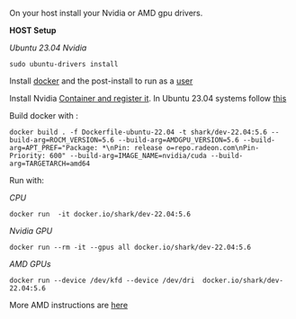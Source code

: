 On your host install your Nvidia or AMD gpu drivers. 

**HOST Setup**

*Ubuntu 23.04 Nvidia*
```
sudo ubuntu-drivers install
```

Install [docker](https://docs.docker.com/engine/install/ubuntu/) and the post-install to run as a [user](https://docs.docker.com/engine/install/linux-postinstall/)

Install Nvidia [Container and register it](https://docs.nvidia.com/datacenter/cloud-native/container-toolkit/latest/install-guide.html). In Ubuntu 23.04 systems follow [this](https://github.com/NVIDIA/nvidia-container-toolkit/issues/72#issuecomment-1584574298)


Build docker with :

```
docker build . -f Dockerfile-ubuntu-22.04 -t shark/dev-22.04:5.6 --build-arg=ROCM_VERSION=5.6 --build-arg=AMDGPU_VERSION=5.6 --build-arg=APT_PREF="Package: *\nPin: release o=repo.radeon.com\nPin-Priority: 600" --build-arg=IMAGE_NAME=nvidia/cuda --build-arg=TARGETARCH=amd64
```

Run with:

*CPU*

```
docker run  -it docker.io/shark/dev-22.04:5.6
```

*Nvidia GPU*

```
docker run --rm -it --gpus all docker.io/shark/dev-22.04:5.6
```

*AMD GPUs*

```
docker run --device /dev/kfd --device /dev/dri  docker.io/shark/dev-22.04:5.6
```

More AMD instructions are [here](https://docs.amd.com/en/latest/deploy/docker.html)

